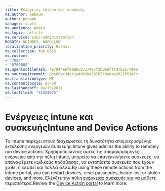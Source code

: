 ```yaml
---
title: Ενέργειες intune και συσκευής
ms.author: pebaum
author: pebaum
manager: scotv
ms.audience: Admin
ms.topic: article
ms.service: o365-administration
ROBOTS: NOINDEX, NOFOLLOW
localization_priority: Normal
ms.collection: Adm_O365
ms.custom:
- "7084"
- "6700008"
ms.openlocfilehash: 497844ebfea8850337407f2b0edfffd7b5b779e0
ms.sourcegitcommit: 8bc60ec34bc1e40685e3976576e04a2623f63a7c
ms.translationtype: MT
ms.contentlocale: el-GR
ms.lasthandoff: 04/15/2021
ms.locfileid: "51824075"
---
```

# <a name="intune-and-device-actions"></a><span data-ttu-id="89438-102">Ενέργειες intune και συσκευής</span><span class="sxs-lookup"><span data-stu-id="89438-102">Intune and Device Actions</span></span>

<span data-ttu-id="89438-103">Το Intune παρέχει στους διαχειριστές τη δυνατότητα απομακρυσμένης εκτέλεσης ενεργειών συσκευής.</span><span class="sxs-lookup"><span data-stu-id="89438-103">Intune gives admins the ability to remotely run device actions.</span></span> <span data-ttu-id="89438-104">Χρησιμοποιώντας αυτές τις απομακρυσμένες ενέργειες από την πύλη Intune, μπορείτε να επανεκκινήσετε συσκευές, να επαναφέρετε κωδικούς πρόσβασης, να εντοπίσετε συσκευές που έχουν χαθεί ή κλαπεί και πολλά άλλα.</span><span class="sxs-lookup"><span data-stu-id="89438-104">By using these remote actions from the Intune portal, you can restart devices, reset passcodes, locate lost or stolen devices, and more.</span></span> <span data-ttu-id="89438-105">Ελέγξτε την πύλη [ενέργειας συσκευής για](https://docs.microsoft.com/mem/intune/remote-actions/) να μάθετε περισσότερα.</span><span class="sxs-lookup"><span data-stu-id="89438-105">Review the [Device Action portal](https://docs.microsoft.com/mem/intune/remote-actions/) to learn more.</span></span>
